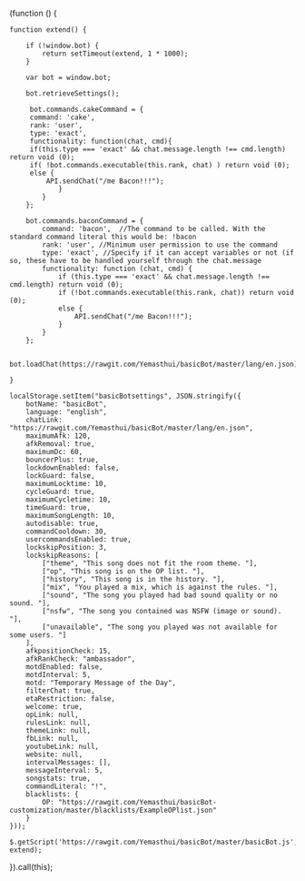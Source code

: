 (function () {

    function extend() {
        
        if (!window.bot) {
            return setTimeout(extend, 1 * 1000);
        }

        var bot = window.bot;

        bot.retrieveSettings();

         bot.commands.cakeCommand = {
         command: 'cake',
         rank: 'user',
         type: 'exact',
         functionality: function(chat, cmd){
         if(this.type === 'exact' && chat.message.length !== cmd.length) return void (0);
         if( !bot.commands.executable(this.rank, chat) ) return void (0);
         else {
             API.sendChat("/me Bacon!!!");
                }
            }
        };

        bot.commands.baconCommand = {
            command: 'bacon',  //The command to be called. With the standard command literal this would be: !bacon
            rank: 'user', //Minimum user permission to use the command
            type: 'exact', //Specify if it can accept variables or not (if so, these have to be handled yourself through the chat.message
            functionality: function (chat, cmd) {
                if (this.type === 'exact' && chat.message.length !== cmd.length) return void (0);
                if (!bot.commands.executable(this.rank, chat)) return void (0);
                else {
                    API.sendChat("/me Bacon!!!");
                }
            }
        };

        bot.loadChat(https://rawgit.com/Yemasthui/basicBot/master/lang/en.json);

    }

    localStorage.setItem("basicBotsettings", JSON.stringify({
        botName: "basicBot",
        language: "english",
        chatLink: "https://rawgit.com/Yemasthui/basicBot/master/lang/en.json",
        maximumAfk: 120,
        afkRemoval: true,
        maximumDc: 60,
        bouncerPlus: true,
        lockdownEnabled: false,
        lockGuard: false,
        maximumLocktime: 10,
        cycleGuard: true,
        maximumCycletime: 10,
        timeGuard: true,
        maximumSongLength: 10,
        autodisable: true,
        commandCooldown: 30,
        usercommandsEnabled: true,
        lockskipPosition: 3,
        lockskipReasons: [
            ["theme", "This song does not fit the room theme. "],
            ["op", "This song is on the OP list. "],
            ["history", "This song is in the history. "],
            ["mix", "You played a mix, which is against the rules. "],
            ["sound", "The song you played had bad sound quality or no sound. "],
            ["nsfw", "The song you contained was NSFW (image or sound). "],
            ["unavailable", "The song you played was not available for some users. "]
        ],
        afkpositionCheck: 15,
        afkRankCheck: "ambassador",
        motdEnabled: false,
        motdInterval: 5,
        motd: "Temporary Message of the Day",
        filterChat: true,
        etaRestriction: false,
        welcome: true,
        opLink: null,
        rulesLink: null,
        themeLink: null,
        fbLink: null,
        youtubeLink: null,
        website: null,
        intervalMessages: [],
        messageInterval: 5,
        songstats: true,
        commandLiteral: "!",
        blacklists: {
            OP: "https://rawgit.com/Yemasthui/basicBot-customization/master/blacklists/ExampleOPlist.json"
        }
    }));

    $.getScript('https://rawgit.com/Yemasthui/basicBot/master/basicBot.js', extend);

}).call(this);
